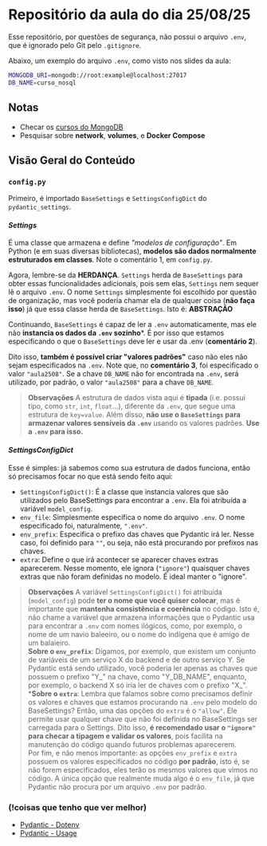 # Repositório da aula do dia 25/08/25  

Esse repositório, por questões de segurança, não possui o arquivo `.env`, que é ignorado pelo Git pelo `.gitignore`.  

Abaixo, um exemplo do arquivo `.env`, como visto nos slides da aula:  

```bash
MONGODB_URI=mongodb://root:example@localhost:27017
DB_NAME=curso_nosql
```

## Notas

- Checar os [cursos do MongoDB](https://learn.mongodb.com)
- Pesquisar sobre **network**, **volumes**, e **Docker Compose**

## Visão Geral do Conteúdo

### `config.py`

Primeiro, é importado `BaseSettings` e `SettingsConfigDict` do `pydantic_settings`.

#### *Settings*

É uma classe que armazena e define *"modelos de configuração"*. Em Python (e em suas diversas bibliotecas), **modelos são dados normalmente estruturados em classes**. Note o comentário 1, em `config.py`.

Agora, lembre-se da **HERDANÇA**. `Settings` herda de `BaseSettings` para obter essas funcionalidades adicionais, pois sem elas, `Settings` nem sequer lê o arquivo `.env`.
O nome `Settings` simplesmente foi escolhido por questão de organização, mas você poderia chamar ela de qualquer coisa (**não faça isso**) já que essa classe herda de `BaseSettings`. Isto é: **ABSTRAÇÃO**

Continuando, `BaseSettings` é capaz de ler a `.env` automaticamente, mas ele não **instancia os dados da `.env` sozinho***. É por isso que estamos especificando o que o `BaseSettings` deve ler e usar da .env (**comentário 2**).

Dito isso, **também é possível criar "valores padrões"** caso não eles não sejam especificados na `.env`. Note que, no **comentário 3**, foi especificado o valor `"aula2508"`. Se a chave `DB_NAME` não for encontrada na `.env`, será utilizado, por padrão, o valor `"aula2508"` para a chave `DB_NAME`.

> **Observações**
> A estrutura de dados vista aqui é **tipada** (i.e. possui tipo, como `str`, `int`, `float`...), diferente da `.env`, que segue uma estrutura de `key=value`.
> Além disso, **não use o `BaseSettings` para armazenar valores sensíveis da `.env`** usando os valores padrões. **Use a `.env` para isso.**

#### *SettingsConfigDict*

Esse é simples: já sabemos como sua estrutura de dados funciona, então só precisamos focar no que está sendo feito aqui:

- `SettingsConfigDict()`: É a classe que instancia valores que são utilizados pelo BaseSettings para encontrar a `.env`. Ela foi atribuída a variável `model_config`.  
- `env_file`: Simplesmente especifica o nome do arquivo `.env`. O nome especificado foi, naturalmente, `".env"`.  
- `env_prefix`: Especifica o prefixo das chaves que Pydantic irá ler. Nesse caso, foi definido para `""`, ou seja, não está procurando por prefixos nas chaves.  
- `extra`: Define o que irá acontecer se aparecer chaves extras aparecerem. Nesse momento, ele ignora (`"ignore"`) quaisquer chaves extras que não foram definidas no modelo. É ideal manter o "ignore".  

> **Observações**
> A variável `SettingsConfigDict()` foi atribuída (`model_config`) pode **ter o nome que você quiser colocar**, mas é importante que **mantenha consistência e coerência** no código. Isto é, não chame a variável que armazena informações que o Pydantic usa para encontrar a `.env` com nomes ilógicos, como, por exemplo, o nome de um navio baleeiro, ou o nome do indígena que é amigo de um balaieiro.  
> **Sobre o `env_prefix`**: Digamos, por exemplo, que existem um conjunto de variáveis de um serviço X do backend e de outro serviço Y. Se Pydantic está sendo utilizado, você poderia ler apenas as chaves que possuem o prefixo "Y_" na chave, como "Y_DB_NAME", enquanto, por exemplo, o backend X só iria ler de chaves com o prefixo "X_".  
> ***Sobre o `extra`**: Lembra que falamos sobre como precisamos definir os valores e chaves que estamos procurando na `.env` pelo modelo do BaseSettings? Então, uma das opções do `extra` é o `"allow"`. Ele permite usar qualquer chave que não foi definida no BaseSettings ser carregada para o Settings. Dito isso, **é recomendado usar o `"ignore"` para checar a tipagem e validar os valores**, pois facilita na manutenção do código quando futuros problemas aparecerem.  
> Por fim, e não menos importante: as opções `env_prefix` e `extra` possuem os valores especificados no código **por padrão**, isto é, se não forem especificados, eles terão os mesmos valores que vimos no código. A única opção que realmente muda algo é o `env_file`, já que Pydantic não procura por um arquivo `.env` por padrão.  

### (!coisas que tenho que ver melhor)

- [Pydantic - Dotenv](https://docs.pydantic.dev/latest/concepts/pydantic_settings/#dotenv-env-support)
- [Pydantic - Usage](https://docs.pydantic.dev/latest/concepts/pydantic_settings/#usage)

